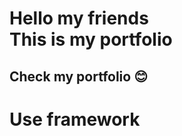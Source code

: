 <h1>Hello my friends <br> This is my portfolio</h1>
<h2>Check my portfolio 😊</h2>

<h1>Use framework
<!-- img space -->
</h1>